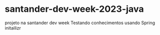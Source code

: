 # santander-dev-week-2023-java
projeto na santander dev week
Testando conhecimentos usando Spring initailizr
